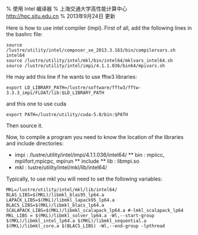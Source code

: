 % 使用 Intel 编译器
% 上海交通大学高性能计算中心\
<http://hpc.sjtu.edu.cn>
% 2013年9月24日 更新

Here is how to use intel compiler (impi).
First of all, add the following lines in the bashrc file:

	source /lustre/utility/intel/composer_xe_2013.3.163/bin/compilervars.sh intel64
	source /lustre/utility/intel/mkl/bin/intel64/mklvars_intel64.sh
	source /lustre/utility/intel/impi/4.1.1.036/bin64/mpivars.sh

He may add this line if he wants to use fftw3 libraries:

	export LD_LIBRARY_PATH=/lustre/software/fftw3/fftw-3.3.3_impi/FLOAT/lib:$LD_LIBRARY_PATH

and this one to use cuda

	export PATH=/lustre/utility/cuda-5.0/bin:$PATH

Then source it.

Now, to compile a program you need to know the location of the libraries and include directories:

* impi : /lustre/utility/intel/impi/4.1.1.036/intel64/
** bin : mpiicc, mpiifort,mpicpc, mpirun
** include
** lib : libmpi.so
* mkl : lustre/utility/intel/mkl/lib/intel64/

Typically, to use mkl you will need to set the following variables:

	MKL=/lustre/utility/intel/mkl/lib/intel64/
	BLAS_LIBS=$(MKL)/libmkl_blas95_lp64.a
	LAPACK_LIBS=$(MKL)/libmkl_lapack95_lp64.a
	BLACS_LIBS=$(MKL)/libmkl_blacs_lp64.a
	SCALAPACK_LIBS=$(MKL)/libmkl_scalapack_lp64.a #-lmkl_scalapack_lp64
	MKL_LIBS = $(MKL)/libmkl_solver_lp64.a -Wl,--start-group $(MKL)/libmkl_intel_lp64.a $(MKL)/libmkl_sequential.a $(MKL)/libmkl_core.a $(BLACS_LIBS) -Wl,--end-group -lpthread


